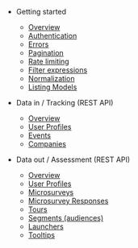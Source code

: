 - Getting started

  - [Overview]()
  - [Authentication](authentication.md)
  - [Errors](errors.md)
  - [Pagination](pagination.md)
  - [Rate limiting](rate-limiting.md)
  - [Filter expressions](concepts/filters.md)
  - [Normalization](concepts/normalization.md)
  - [Listing Models](concepts/any-model.md)

- Data in / Tracking (REST API)
  - [Overview](webhooks/overview.md)
  - [User Profiles](webhooks/profiles.md)
  - [Events](webhooks/events.md)
  - [Companies](webhooks/companies.md)

- Data out / Assessment (REST API)
  - [Overview](apis/overview.md)
  - [User Profiles](apis/profiles.md)
  - [Microsurveys](apis/surveys.md)
  - [Microsurvey Responses](apis/survey-responses.md)
  - [Tours](apis/tours.md)
  - [Segments (audiences)](apis/segments.md)
  - [Launchers](apis/launchers.md)
  - [Tooltips](apis/launchers.md)


